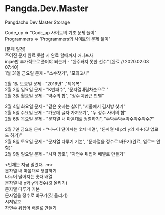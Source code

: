 # Pangda.Dev.Master
Pangdachu Dev.Master Storage  


Code_up => "Code_up 사이트의 기초 문제 풀이"  
Programmers => "Programmers의 사이트의 문제 풀이"  


[문제 일정]  
주어진 문제 완료 못할 시 완료 할때까지 애니프사  
injae만 추가적으로 풀어야 되는거 - "완주하지 못한 선수"  [완료 // 2020.02.03 07:40]  
1월 31일 금요일 문제 - "소수찾기", "모의고사"  

2월 1일 토요일 문제 - "2016년" ,"체육복"  
2월 2일 일요일 문제 - "K번째수", "문자열내림차순으로 "  
2월 3일 월요일 문제 - "약수의 합", "정수 제곱근 판별"   

2월 4일 화요일 문제 - "같은 숫자는 싫어", "서울에서 김서방 찾기"   
2월 5일 수요일 문제 - "가운데 글자 가져오기", "두 정수 사이의 합"   
2월 6일 목요일 문제 - "문자열 내 마음대로 정렬하기", "수박수박수박수박수박수?"

2월 7일 금요일 문제 - "나누어 떨어지는 숫자 배열", "문자열 내 p와 y의 개수(깃 업로드 하기)"   
2월 8일 토요일 문제 - "문자열 다루기 기본", "문자열을 정수로 바꾸기(완료, 업로드 안함)"        
2월 9일 일요일 문제 - "시저 암호", "자연수 뒤집어 배열로 만들기"   


<인재는 지금 밀렸다...ㅠ>      
문자열 내 마음대로 정렬하기   
나누어 떨어지는 숫자 배열    
문자열 내 p와 y의 갯수(깃 올리기)    
문자열 다루기 기본      
문자열을 정수로 바꾸기(깃 올리기)      
시저암호      
자연수 뒤집어 배열로 만들기     
